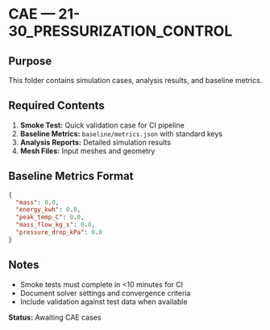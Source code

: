 # CAE — 21-30_PRESSURIZATION_CONTROL

## Purpose
This folder contains simulation cases, analysis results, and baseline metrics.

## Required Contents
1. **Smoke Test:** Quick validation case for CI pipeline
2. **Baseline Metrics:** `baseline/metrics.json` with standard keys
3. **Analysis Reports:** Detailed simulation results
4. **Mesh Files:** Input meshes and geometry

## Baseline Metrics Format
```json
{
  "mass": 0.0,
  "energy_kwh": 0.0,
  "peak_temp_C": 0.0,
  "mass_flow_kg_s": 0.0,
  "pressure_drop_kPa": 0.0
}
```

## Notes
- Smoke tests must complete in <10 minutes for CI
- Document solver settings and convergence criteria
- Include validation against test data when available

**Status:** Awaiting CAE cases
